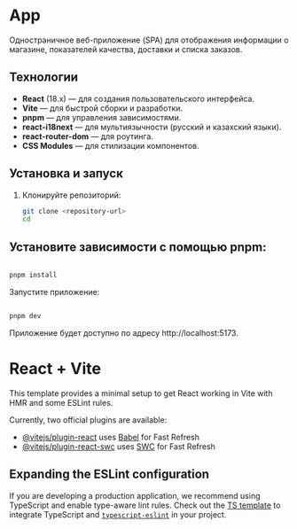 
# App

Одностраничное веб-приложение (SPA) для отображения информации о магазине, показателей качества, доставки и списка заказов.

## Технологии

- **React** (18.x) — для создания пользовательского интерфейса.
- **Vite** — для быстрой сборки и разработки.
- **pnpm** — для управления зависимостями.
- **react-i18next** — для мультиязычности (русский и казахский языки).
- **react-router-dom** — для роутинга.
- **CSS Modules** — для стилизации компонентов.

## Установка и запуск

1. Клонируйте репозиторий:

   ```bash
   git clone <repository-url>
   cd 
   
##  Установите зависимости с помощью pnpm:

```bash

pnpm install
```
Запустите приложение:
```bash

pnpm dev
```
Приложение будет доступно по адресу http://localhost:5173.


# React + Vite

This template provides a minimal setup to get React working in Vite with HMR and some ESLint rules.

Currently, two official plugins are available:

- [@vitejs/plugin-react](https://github.com/vitejs/vite-plugin-react/blob/main/packages/plugin-react/README.md) uses [Babel](https://babeljs.io/) for Fast Refresh
- [@vitejs/plugin-react-swc](https://github.com/vitejs/vite-plugin-react-swc) uses [SWC](https://swc.rs/) for Fast Refresh

## Expanding the ESLint configuration

If you are developing a production application, we recommend using TypeScript and enable type-aware lint rules. Check out the [TS template](https://github.com/vitejs/vite/tree/main/packages/create-vite/template-react-ts) to integrate TypeScript and [`typescript-eslint`](https://typescript-eslint.io) in your project.


